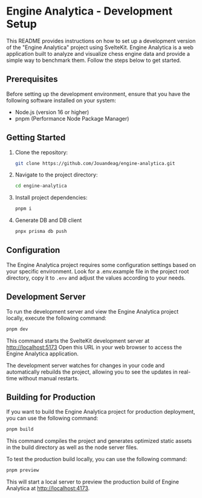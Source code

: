 # Engine Analytica - Development Setup

This README provides instructions on how to set up a development version of the "Engine Analytica" project using SvelteKit. Engine Analytica is a web application built to analyze and visualize chess engine data and provide a simple way to benchmark them. Follow the steps below to get started.

## Prerequisites

Before setting up the development environment, ensure that you have the following software installed on your system:

- Node.js (version 16 or higher)
- pnpm (Performance Node Package Manager)

## Getting Started

1. Clone the repository:

   ```bash
   git clone https://github.com/Jouandeag/engine-analytica.git
   ```

2. Navigate to the project directory:

   ```bash
   cd engine-analytica
   ```

3. Install project dependencies:

   ```bash
   pnpm i
   ```

4. Generate DB and DB client
   ```bash
   pnpx prisma db push
   ```

## Configuration

The Engine Analytica project requires some configuration settings based on your specific environment. Look for a .env.example file in the project root directory, copy it to `.env` and adjust the values according to your needs.

## Development Server

To run the development server and view the Engine Analytica project locally, execute the following command:

```bash
pnpm dev
```

This command starts the SvelteKit development server at [http://localhost:5173](http://localhost:5173/) Open this URL in your web browser to access the Engine Analytica application.

The development server watches for changes in your code and automatically rebuilds the project, allowing you to see the updates in real-time without manual restarts.

## Building for Production

If you want to build the Engine Analytica project for production deployment, you can use the following command:

```bash
pnpm build
```

This command compiles the project and generates optimized static assets in the build directory as well as the node server files.

To test the production build locally, you can use the following command:

```bash
pnpm preview
```

This will start a local server to preview the production build of Engine Analytica at [http://localhost:4173](http://localhost:4173/).

